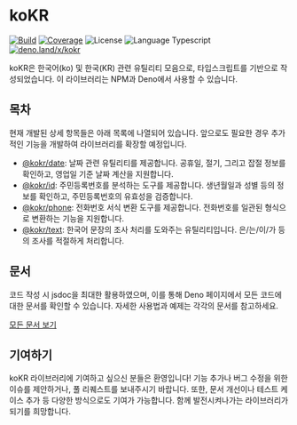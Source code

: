 # koKR

<p>
  <a href="https://github.com/wan2land/kokr/actions"><img alt="Build" src="https://img.shields.io/github/actions/workflow/status/wan2land/kokr/ci.yml?branch=main&logo=github&style=flat-square" /></a>
  <a href="https://codecov.io/gh/wan2land/kokr"><img alt="Coverage" src="https://img.shields.io/codecov/c/gh/wan2land/kokr?style=flat-square" /></a>
  <img alt="License" src="https://img.shields.io/npm/l/kokr.svg?style=flat-square" />
  <img alt="Language Typescript" src="https://img.shields.io/badge/language-Typescript-007acc.svg?style=flat-square" />
  <br />
  <a href="https://deno.land/x/kokr"><img alt="deno.land/x/kokr" src="https://img.shields.io/badge/dynamic/json?url=https://api.github.com/repos/wan2land/kokr/tags&query=$[0].name&display_name=tag&label=deno.land/x/kokr@&style=flat-square&logo=deno&labelColor=000&color=777" /></a>
</p>

koKR은 한국어(ko) 및 한국(KR) 관련 유틸리티 모음으로, 타입스크립트를 기반으로
작성되었습니다. 이 라이브러리는 NPM과 Deno에서 사용할 수 있습니다.

## 목차

현재 개발된 상세 항목들은 아래 목록에 나열되어 있습니다. 앞으로도 필요한 경우
추가적인 기능을 개발하여 라이브러리를 확장할 예정입니다.

- [@kokr/date](./date): 날짜 관련 유틸리티를 제공합니다. 공휴일, 절기, 그리고
  잡절 정보를 확인하고, 영업일 기준 날짜 계산을 지원합니다.
- [@kokr/id](./id): 주민등록번호를 분석하는 도구를 제공합니다. 생년월일과 성별
  등의 정보를 확인하고, 주민등록번호의 유효성을 검증합니다.
- [@kokr/phone](./phone): 전화번호 서식 변환 도구를 제공합니다. 전화번호를
  일관된 형식으로 변환하는 기능을 지원합니다.
- [@kokr/text](./text): 한국어 문장의 조사 처리를 도와주는 유틸리티입니다.
  은/는/이/가 등의 조사를 적절하게 처리합니다.

## 문서

코드 작성 시 jsdoc을 최대한 활용하였으며, 이를 통해 Deno 페이지에서 모든 코드에
대한 문서를 확인할 수 있습니다. 자세한 사용법과 예제는 각각의 문서를 참고하세요.

[모든 문서 보기](https://deno.land/x/kokr/mod.ts)

## 기여하기

koKR 라이브러리에 기여하고 싶으신 분들은 환영입니다! 기능 추가나 버그 수정을
위한 이슈를 제안하거나, 풀 리퀘스트를 보내주시기 바랍니다. 또한, 문서 개선이나
테스트 케이스 추가 등 다양한 방식으로도 기여가 가능합니다. 함께 발전시켜나가는
라이브러리가 되기를 희망합니다.
